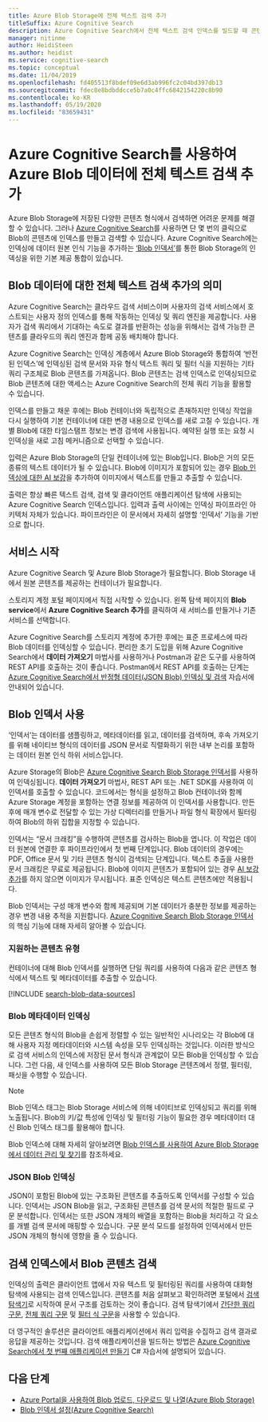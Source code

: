 ```yaml
---
title: Azure Blob Storage에 전체 텍스트 검색 추가
titleSuffix: Azure Cognitive Search
description: Azure Cognitive Search에서 전체 텍스트 검색 인덱스를 빌드할 때 콘텐츠를 추출하고 Azure Blob에 구조를 추가합니다.
manager: nitinme
author: HeidiSteen
ms.author: heidist
ms.service: cognitive-search
ms.topic: conceptual
ms.date: 11/04/2019
ms.openlocfilehash: fd405513f8bdef09e6d3ab996fc2c04bd397db13
ms.sourcegitcommit: fdec8e8bdbddcce5b7a0c4ffc6842154220c8b90
ms.contentlocale: ko-KR
ms.lasthandoff: 05/19/2020
ms.locfileid: "83659431"
---
```

# <a name="add-full-text-search-to-azure-blob-data-using-azure-cognitive-search"></a>Azure Cognitive Search를 사용하여 Azure Blob 데이터에 전체 텍스트 검색 추가

Azure Blob Storage에 저장된 다양한 콘텐츠 형식에서 검색하면 어려운 문제를 해결할 수 있습니다. 그러나 [Azure Cognitive Search](search-what-is-azure-search.md)를 사용하면 단 몇 번의 클릭으로 Blob의 콘텐츠에 인덱스를 만들고 검색할 수 있습니다. Azure Cognitive Search에는 인덱싱에 데이터 원본 인식 기능을 추가하는 [‘Blob 인덱서’](search-howto-indexing-azure-blob-storage.md)를 통한 Blob Storage의 인덱싱을 위한 기본 제공 통합이 있습니다.

## <a name="what-it-means-to-add-full-text-search-to-blob-data"></a>Blob 데이터에 대한 전체 텍스트 검색 추가의 의미

Azure Cognitive Search는 클라우드 검색 서비스이며 사용자의 검색 서비스에서 호스트되는 사용자 정의 인덱스를 통해 작동하는 인덱싱 및 쿼리 엔진을 제공합니다. 사용자가 검색 쿼리에서 기대하는 속도로 결과를 반환하는 성능을 위해서는 검색 가능한 콘텐츠를 클라우드의 쿼리 엔진과 함께 공동 배치해야 합니다.

Azure Cognitive Search는 인덱싱 계층에서 Azure Blob Storage와 통합하여 ‘반전된 인덱스’에 인덱싱된 검색 문서와 자유 형식 텍스트 쿼리 및 필터 식을 지원하는 기타 쿼리 구조체로 Blob 콘텐츠를 가져옵니다. Blob 콘텐츠는 검색 인덱스로 인덱싱되므로 Blob 콘텐츠에 대한 액세스는 Azure Cognitive Search의 전체 쿼리 기능을 활용할 수 있습니다.

인덱스를 만들고 채운 후에는 Blob 컨테이너와 독립적으로 존재하지만 인덱싱 작업을 다시 실행하여 기본 컨테이너에 대한 변경 내용으로 인덱스를 새로 고칠 수 있습니다. 개별 Blob에 대한 타임스탬프 정보는 변경 검색에 사용됩니다. 예약된 실행 또는 요청 시 인덱싱을 새로 고침 메커니즘으로 선택할 수 있습니다.

입력은 Azure Blob Storage의 단일 컨테이너에 있는 Blob입니다. Blob은 거의 모든 종류의 텍스트 데이터가 될 수 있습니다. Blob에 이미지가 포함되어 있는 경우 [Blob 인덱싱에 대한 AI 보강](search-blob-ai-integration.md)을 추가하여 이미지에서 텍스트를 만들고 추출할 수 있습니다.

출력은 항상 빠른 텍스트 검색, 검색 및 클라이언트 애플리케이션 탐색에 사용되는 Azure Cognitive Search 인덱스입니다. 입력과 출력 사이에는 인덱싱 파이프라인 아키텍처 자체가 있습니다. 파이프라인은 이 문서에서 자세히 설명할 ‘인덱서’ 기능을 기반으로 합니다.

## <a name="start-with-services"></a>서비스 시작

Azure Cognitive Search 및 Azure Blob Storage가 필요합니다. Blob Storage 내에서 원본 콘텐츠를 제공하는 컨테이너가 필요합니다.

스토리지 계정 포털 페이지에서 직접 시작할 수 있습니다. 왼쪽 탐색 페이지의 **Blob service**에서 **Azure Cognitive Search 추가**를 클릭하여 새 서비스를 만들거나 기존 서비스를 선택합니다. 

Azure Cognitive Search를 스토리지 계정에 추가한 후에는 표준 프로세스에 따라 Blob 데이터를 인덱싱할 수 있습니다. 편리한 초기 도입을 위해 Azure Cognitive Search에서 **데이터 가져오기** 마법사를 사용하거나 Postman과 같은 도구를 사용하여 REST API를 호출하는 것이 좋습니다. Postman에서 REST API를 호출하는 단계는 [Azure Cognitive Search에서 반정형 데이터(JSON Blob) 인덱싱 및 검색](search-semi-structured-data.md) 자습서에 안내되어 있습니다. 

## <a name="use-a-blob-indexer"></a>Blob 인덱서 사용

‘인덱서’는 데이터를 샘플링하고, 메타데이터를 읽고, 데이터를 검색하며, 후속 가져오기를 위해 네이티브 형식의 데이터를 JSON 문서로 직렬화하기 위한 내부 논리를 포함하는 데이터 원본 인식 하위 서비스입니다. 

Azure Storage의 Blob은 [Azure Cognitive Search Blob Storage 인덱서](search-howto-indexing-azure-blob-storage.md)를 사용하여 인덱싱됩니다. **데이터 가져오기** 마법사, REST API 또는 .NET SDK를 사용하여 이 인덱서를 호출할 수 있습니다. 코드에서는 형식을 설정하고 Blob 컨테이너와 함께 Azure Storage 계정을 포함하는 연결 정보를 제공하여 이 인덱서를 사용합니다. 만든 후에 매개 변수로 전달할 수 있는 가상 디렉터리를 만들거나 파일 형식 확장에서 필터링하여 Blob의 하위 집합을 지정할 수 있습니다.

인덱서는 “문서 크래킹”을 수행하여 콘텐츠를 검사하는 Blob을 엽니다. 이 작업은 데이터 원본에 연결한 후 파이프라인에서 첫 번째 단계입니다. Blob 데이터의 경우에는 PDF, Office 문서 및 기타 콘텐츠 형식이 검색되는 단계입니다. 텍스트 추출을 사용한 문서 크래킹은 무료로 제공됩니다. Blob에 이미지 콘텐츠가 포함되어 있는 경우 [AI 보강 추가](search-blob-ai-integration.md)를 하지 않으면 이미지가 무시됩니다. 표준 인덱싱은 텍스트 콘텐츠에만 적용됩니다.

Blob 인덱서는 구성 매개 변수와 함께 제공되며 기본 데이터가 충분한 정보를 제공하는 경우 변경 내용 추적을 지원합니다. [Azure Cognitive Search Blob Storage 인덱서](search-howto-indexing-azure-blob-storage.md)의 핵심 기능에 대해 자세히 알아볼 수 있습니다.

### <a name="supported-content-types"></a>지원하는 콘텐츠 유형

컨테이너에 대해 Blob 인덱서를 실행하면 단일 쿼리를 사용하여 다음과 같은 콘텐츠 형식에서 텍스트 및 메타데이터를 추출할 수 있습니다.

[!INCLUDE [search-blob-data-sources](../../includes/search-blob-data-sources.md)]

### <a name="indexing-blob-metadata"></a>Blob 메타데이터 인덱싱

모든 콘텐츠 형식의 Blob을 손쉽게 정렬할 수 있는 일반적인 시나리오는 각 Blob에 대해 사용자 지정 메타데이터와 시스템 속성을 모두 인덱싱하는 것입니다. 이러한 방식으로 검색 서비스의 인덱스에 저장된 문서 형식과 관계없이 모든 Blob을 인덱싱할 수 있습니다. 그런 다음, 새 인덱스를 사용하여 모든 Blob Storage 콘텐츠에서 정렬, 필터링, 패싯을 수행할 수 있습니다.

> [!NOTE]
> Blob 인덱스 태그는 Blob Storage 서비스에 의해 네이티브로 인덱싱되고 쿼리를 위해 노출됩니다. Blob의 키/값 특성에 인덱싱 및 필터링 기능이 필요한 경우 메타데이터 대신 Blob 인덱스 태그를 활용해야 합니다.
>
> Blob 인덱스에 대해 자세히 알아보려면 [Blob 인덱스를 사용하여 Azure Blob Storage에서 데이터 관리 및 찾기](../storage/blobs/storage-manage-find-blobs.md)를 참조하세요.

### <a name="indexing-json-blobs"></a>JSON Blob 인덱싱
JSON이 포함된 Blob에 있는 구조화된 콘텐츠를 추출하도록 인덱서를 구성할 수 있습니다. 인덱서는 JSON Blob을 읽고, 구조화된 콘텐츠를 검색 문서의 적절한 필드로 구문 분석합니다. 인덱서는 또한 JSON 개체의 배열을 포함하는 Blob을 처리하고 각 요소를 개별 검색 문서에 매핑할 수 있습니다. 구문 분석 모드를 설정하여 인덱서에서 만든 JSON 개체의 형식에 영향을 줄 수 있습니다.

## <a name="search-blob-content-in-a-search-index"></a>검색 인덱스에서 Blob 콘텐츠 검색 

인덱싱의 출력은 클라이언트 앱에서 자유 텍스트 및 필터링된 쿼리를 사용하여 대화형 탐색에 사용되는 검색 인덱스입니다. 콘텐츠를 처음 살펴보고 확인하려면 포털에서 [검색 탐색기](search-explorer.md)로 시작하여 문서 구조를 검토하는 것이 좋습니다. 검색 탐색기에서 [간단한 쿼리 구문](query-simple-syntax.md), [전체 쿼리 구문](query-lucene-syntax.md) 및 [필터 식 구문](query-odata-filter-orderby-syntax.md)을 사용할 수 있습니다.

더 영구적인 솔루션은 클라이언트 애플리케이션에서 쿼리 입력을 수집하고 검색 결과로 응답을 제공하는 것입니다. 검색 애플리케이션을 빌드하는 방법은 [Azure Cognitive Search에서 첫 번째 애플리케이션 만들기](tutorial-csharp-create-first-app.md) C# 자습서에 설명되어 있습니다.

## <a name="next-steps"></a>다음 단계

+ [Azure Portal을 사용하여 Blob 업로드, 다운로드 및 나열(Azure Blob Storage)](https://docs.microsoft.com/azure/storage/blobs/storage-quickstart-blobs-portal)
+ [Blob 인덱서 설정(Azure Cognitive Search)](search-howto-indexing-azure-blob-storage.md) 

